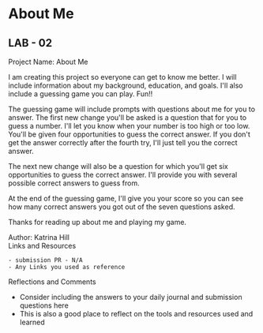 # About Me

## LAB - 02  

Project Name: About Me  

I am creating this project so everyone can get to know me better. I will include information about my background, education, and goals. I'll also include a guessing game you can play. Fun!!

The guessing game will include prompts with questions about me for you to answer. The first new change you'll be asked is a question that for you to guess a number. I'll let you know when your number is too high or too low. You'll be given four opportunities to guess the correct answer. If you don't get the answer correctly after the fourth try, I'll just tell you the correct answer.  

The next new change will also be a question for which you'll get six opportunities to guess the correct answer. I'll provide you with several possible correct answers to guess from.  

At the end of the guessing game, I'll give you your score so you can see how many correct answers you got out of the seven questions asked.  

Thanks for reading up about me and playing my game.

Author: Katrina Hill  
Links and Resources  

    - submission PR - N/A
    - Any Links you used as reference

Reflections and Comments  

- Consider including the answers to your daily journal and submission questions here
- This is also a good place to reflect on the tools and resources used and learned
